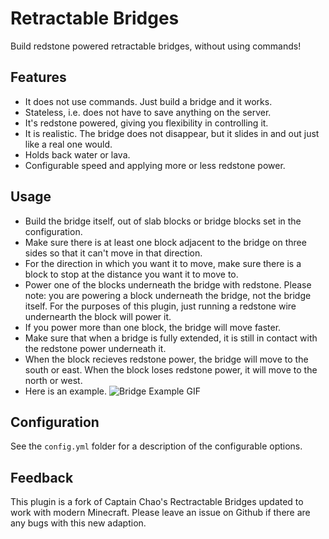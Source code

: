 # Retractable Bridges

Build redstone powered retractable bridges, without using commands!

## Features

- It does not use commands. Just build a bridge and it works.
- Stateless, i.e. does not have to save anything on the server.
- It's redstone powered, giving you flexibility in controlling it.
- It is realistic. The bridge does not disappear, but it slides in and out just like a real one would.
- Holds back water or lava.
- Configurable speed and applying more or less redstone power.

## Usage

- Build the bridge itself, out of slab blocks or bridge blocks set in the configuration.
- Make sure there is at least one block adjacent to the bridge on three sides so that it can't move in that direction.
- For the direction in which you want it to move, make sure there is a block to stop at the distance you want it to move to.
- Power one of the blocks underneath the bridge with redstone. Please note: you are powering a block underneath the bridge, not the bridge itself. For the purposes of this plugin, just running a redstone wire undernearth the block will power it.
- If you power more than one block, the bridge will move faster.
- Make sure that when a bridge is fully extended, it is still in contact with the redstone power underneath it.
- When the block recieves redstone power, the bridge will move to the south or east. When the block loses redstone power, it will move to the north or west.
- Here is an example. ![Bridge Example GIF](bridge_example.gif)

## Configuration

See the `config.yml` folder for a description of the configurable options.

## Feedback

This plugin is a fork of Captain Chao's Rectractable Bridges updated to work with modern Minecraft. Please leave an issue on Github if there are any bugs with this new adaption.